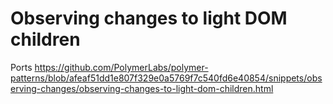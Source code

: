 # Observing changes to light DOM children

Ports https://github.com/PolymerLabs/polymer-patterns/blob/afeaf51dd1e807f329e0a5769f7c540fd6e40854/snippets/observing-changes/observing-changes-to-light-dom-children.html
